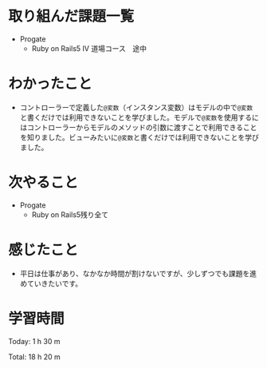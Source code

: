 # 取り組んだ課題一覧
- Progate
  - Ruby on Rails5 IV 道場コース　途中
  
# わかったこと
- コントローラーで定義した`@変数`（インスタンス変数）はモデルの中で`@変数`と書くだけでは利用できないことを学びました。モデルで`@変数`を使用するにはコントローラーからモデルのメソッドの引数に渡すことで利用できることを知りました。ビューみたいに`@変数`と書くだけでは利用できないことを学びました。

# 次やること
- Progate
  - Ruby on Rails5残り全て


# 感じたこと
- 平日は仕事があり、なかなか時間が割けないですが、少しずつでも課題を進めていきたいです。

# 学習時間
Today: 1 h 30 m

Total: 18 h 20 m
